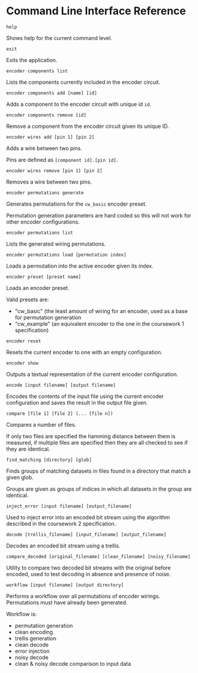 Command Line Interface Reference
================================

`help`

Shows help for the current command level.

`exit`

Exits the application.

`encoder components list`

Lists the components currently included in the encoder circuit.

`encoder components add [name] [id]`

Adds a component to the encoder circuit with unique id `id`.

`encoder components remove [id]`

Remove a component from the encoder circuit given its unique ID.

`encoder wires add [pin 1] [pin 2]`

Adds a wire between two pins.

Pins are defined as `[component id].[pin id]`.

`encoder wires remove [pin 1] [pin 2]`

Removes a wire between two pins.

`encoder permutations generate`

Generates permutations for the `cw_basic` encoder preset.

Permutation generation parameters are hard coded so this will not work for other
encoder configurations.

`encoder permutations list`

Lists the generated wiring permutations.

`encoder permutations load [permutation index]`

Loads a permutation into the active encoder given its index.

`encoder preset [preset name]`

Loads an encoder preset.

Valid presets are:
 - "cw_basic" (the least amount of wiring for an encoder, used as a base for
   permutation generation
 - "cw_example" (an equivalent encoder to the one in the coursework 1
   specification)

`encoder reset`

Resets the current encoder to one with an empty configuration.

`encoder show`

Outputs a textual representation of the current encoder configuration.

`encode [input filename] [output filename]`

Encodes the contents of the input file using the current encoder configuration
and saves the result in the output file given.

`compare [file 1] [file 2] (... [file n])`

Compares a number of files.

If only two files are specified the hamming distance between them is measured,
if multiple files are specified then they are all checked to see if they are
identical.

`find_matching [directory] [glob]`

Finds groups of matching datasets in files found in a directory that match a
given glob.

Groups are given as groups of indices in which all datasets in the group are
identical.

`inject_error [input filename] [output_filename]`

Used to inject error into an encoded bit stream using the algorithm described in
the coursework 2 specification.

`decode [trellis_filename] [input_filename] [output_filename]`

Decodes an encoded bit stream using a trellis.

`compare_decoded [original_filename] [clean_filename] [noisy_filename]`

Utility to compare two decoded bit streams with the original before encoded,
used to test decoding in absence and presence of noise.

`workflow [input filename] [output directory]`

Performs a workflow over all permutations of encoder wirings. Permutations must
have already been generated.

Workflow is:
 - permutation generation
 - clean encoding
 - trellis generation
 - clean decode
 - error injection
 - noisy decode
 - clean & noisy decode comparison to input data

